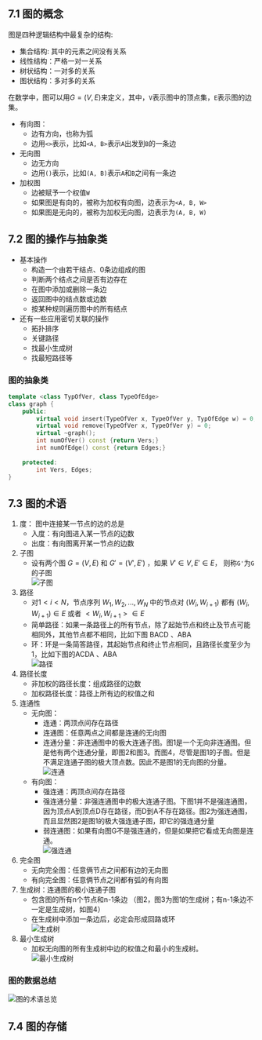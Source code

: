 
## 7.1 图的概念

图是四种逻辑结构中最复杂的结构:

- 集合结构: 其中的元素之间没有关系
- 线性结构：严格一对一关系
- 树状结构：一对多的关系
- 图状结构：多对多的关系

在数学中，图可以用$G=(V, E)$来定义，其中，`V`表示图中的顶点集，`E`表示图的边集。

- 有向图：
  - 边有方向，也称为弧
  - 边用`<>`表示，比如`<A, B>`表示`A`出发到`B`的一条边
- 无向图
  - 边无方向
  - 边用`()`表示，比如`(A, B)`表示`A`和`B`之间有一条边
- 加权图
  - 边被赋予一个权值`W`
  - 如果图是有向的，被称为加权有向图，边表示为`<A, B, W>`
  - 如果图是无向的，被称为加权无向图，边表示为`(A, B, W)`

## 7.2 图的操作与抽象类

- 基本操作
  - 构造一个由若干结点、0条边组成的图
  - 判断两个结点之间是否有边存在
  - 在图中添加或删除一条边
  - 返回图中的结点数或边数
  - 按某种规则遍历图中的所有结点
- 还有一些应用密切关联的操作
  - 拓扑排序
  - 关键路径
  - 找最小生成树
  - 找最短路径等

### 图的抽象类

```cpp
template <class TypOfVer, class TypeOfEdge>
class graph {
    public:
        virtual void insert(TypeOfVer x, TypeOfVer y, TypOfEdge w) = 0;
        virtual void remove(TypeOfVer x, TypeOfVer y) = 0;
        virtual ~graph();
        int numOfVer() const {return Vers;}
        int numOfEdge() const {return Edges;}
    
    protected:
        int Vers, Edges;
}
```

## 7.3 图的术语

1. 度： 图中连接某一节点的边的总是
   - 入度：有向图进入某一节点的边数
   - 出度：有向图离开某一节点的边数
2. 子图
   - 设有两个图 $G=(V, E)$ 和 $G'=(V', E')$ ，如果 $V' \in V, E' \in E$， 则称`G'`为`G`的子图  
![子图](../../pic/graph_childGraph.png)
3. 路径
    - 对$1<i<N$，节点序列 $W_1, W_2, ..., W_N$ 中的节点对 $(W_i, W_{i+1})$ 都有 $(W_i, W_{i+1}) \in E$ 或者  $<W_i, W_{i+1}> \in E$
    - 简单路径：如果一条路径上的所有节点，除了起始节点和终止及节点可能相同外，其他节点都不相同，比如下图 BACD 、ABA
    - 环：环是一条简答路径，其起始节点和终止节点相同，且路径长度至少为1，比如下图的ACDA 、ABA  
![路径](../../pic/graph_path.png)
4. 路径长度
   - 非加权的路径长度：组成路径的边数
   - 加权路径长度：路径上所有边的权值之和
5. 连通性
   - 无向图：
     - 连通：两顶点间存在路径
     - 连通图：任意两点之间都是连通的无向图
     - 连通分量：非连通图中的极大连通子图。图1是一个无向非连通图。但是他有两个连通分量，即图2和图3。而图4，尽管是图1的子图。但是不满足连通子图的极大顶点数。因此不是图1的无向图的分量。  
![连通](../../pic/graph_liantong.png)
   - 有向图：
     - 强连通：两顶点间存在路径
     - 强连通分量：非强连通图中的极大连通子图。下图1并不是强连通图，因为顶点A到顶点D存在路径，而D到A不存在路径。图2为强连通图，而且显然图2是图1的极大强连通子图，即它的强连通分量
     - 弱连通图：如果有向图G不是强连通的，但是如果把它看成无向图是连通。  
![强连通](../../pic/graph_qliantong.png)
6. 完全图
    - 无向完全图：任意俩节点之间都有边的无向图
    - 有向完全图：任意俩节点之间都有弧的有向图  
7. 生成树：连通图的极小连通子图
    - 包含图的所有n个节点和n-1条边 （图2，图3为图1的生成树；有n-1条边不一定是生成树，如图4）
    - 在生成树中添加一条边后，必定会形成回路或环  
![生成树](../../pic/graph_gTree.png)
8. 最小生成树
    - 加权无向图的所有生成树中边的权值之和最小的生成树。  
![最小生成树](../../pic/graph_gMinTree.png)

### 图的数据总结

![图的术语总览](../../pic/graph_knowledgeTree.png)


## 7.4 图的存储

